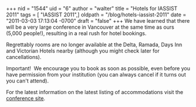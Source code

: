 +++
nid = "1544"
uid = "6"
author = "walter"
title = "Hotels for IASSIST 2011"
tags = [ "IASSIST 2011",]
oldpath = "/blog/hotels-iassist-2011"
date = "2011-03-03 17:13:04 -0700"
draft = "false"
+++
We have learned that there will be a very large conference in Vancouver
at the same time as ours (5,000 people!), resulting in a real rush for
hotel bookings. 

Regrettably rooms are no longer available at the Delta, Ramada, Days Inn
and Victorian Hotels nearby (although you might check later for
cancellations).

Important!  We encourage you to book as soon as possible, even before
you have permission from your institution (you can always cancel if it
turns out you can't attend).

For the latest information on the latest listing of accommodations visit
the [conference
site](http://www.rdl.sfu.ca/IASSIST/index.php/Accommodations). 
